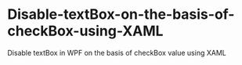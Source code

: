 # Disable-textBox-on-the-basis-of-checkBox-using-XAML
Disable textBox in WPF on the basis of checkBox value using XAML
